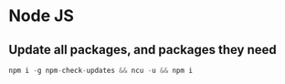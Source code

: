 # Node JS

## Update all packages, and packages they need

```javascript
npm i -g npm-check-updates && ncu -u && npm i
```

